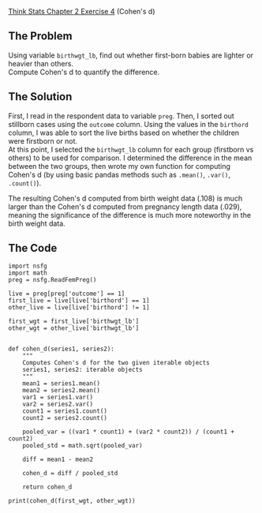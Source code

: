 [Think Stats Chapter 2 Exercise 4](http://greenteapress.com/thinkstats2/html/thinkstats2003.html#toc24) (Cohen's d)

## The Problem
Using variable `birthwgt_lb`, find out whether first-born babies are lighter or heavier than others. <br>
Compute Cohen's d to quantify the difference.

## The Solution
First, I read in the respondent data to variable `preg`. 
Then, I sorted out stillborn cases using the `outcome` column.
Using the values in the `birthord` column, I was able to sort the live births based on whether 
the children were firstborn or not. <br>
At this point, I selected the `birthwgt_lb` column for each group (firstborn vs others)
to be used for comparison.
I determined the difference in the mean between the two groups, then wrote my own 
function for computing Cohen's d (by using basic pandas methods such as `.mean()`, `.var()`, `.count()`).
<p></p>
The resulting Cohen's d computed from birth weight data (.108) is much larger than the 
Cohen's d computed from pregnancy length data (.029), meaning the significance of the difference
is much more noteworthy in the birth weight data.

## The Code
    import nsfg
    import math
    preg = nsfg.ReadFemPreg()
    
    live = preg[preg['outcome'] == 1]
    first_live = live[live['birthord'] == 1]
    other_live = live[live['birthord'] != 1]
    
    first_wgt = first_live['birthwgt_lb']
    other_wgt = other_live['birthwgt_lb']
    
    
    def cohen_d(series1, series2):
        """
        Computes Cohen's d for the two given iterable objects
        series1, series2: iterable objects
        """
        mean1 = series1.mean()
        mean2 = series2.mean()
        var1 = series1.var()
        var2 = series2.var()
        count1 = series1.count()
        count2 = series2.count()
    
        pooled_var = ((var1 * count1) + (var2 * count2)) / (count1 + count2)
        pooled_std = math.sqrt(pooled_var)
    
        diff = mean1 - mean2
    
        cohen_d = diff / pooled_std
    
        return cohen_d
    
    print(cohen_d(first_wgt, other_wgt))

